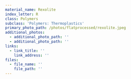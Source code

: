 ```yaml
---
material_name: Rexolite
index_letter: R
class: Polymers
subclass: 'Polymers: Thermoplastics'
primary_photo_path: /photos/flatprocessed/rexolite.jpeg
additional_photos:
  - additional_photo_path: ''
  - additional_photo_path: ''
links:
  - link_title: ''
    link_address: ''
files:
  - file_name: ''
    file_path: ''
---
```


